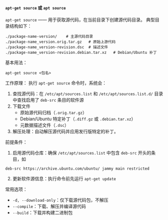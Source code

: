 


#### `apt-get source` 或 `apt source`
`apt-get source` —— 用于获取源代码，在当前目录下创建源代码目录。
典型目录结构如下：
```
./package-name-version/    # 主源代码目录
./package-name_version.orig.tar.gz   # 原始上游代码
./package-name_version-revision.dsc  # 描述文件
./package-name_version-revision.debian.tar.xz   # Debian/Ubuntu 补丁
```
基本用法：
```shell
apt-get source <包名>
```

工作原理：
执行 `apt-get source` 命令时，系统会：
1. 查找源代码：在 `/etc/apt/sources.list` 和 `/etc/apt/sources.list.d/` 目录中查找启用了 `deb-src` 条目的软件源
2. 下载文件
	- 原始源代码归档（`.orig.tar.gz`）
	- Debian/Ubuntu 特定补丁（`.diff.gz` 或 `.debian.tar.xz`）
	- 元数据描述文件（`.dsc`）
3. 解压处理：自动解压源代码并应用发行版特定的补丁。

前提条件：
1. 启用源代码仓库：确保 `/etc/apt/sources.list` 中包含 `deb-src` 开头的条目，如
```
deb-src https://archive.ubuntu.com/ubuntu/ jammy main restricted
```
2. 更新软件源信息：执行命令前先运行 `apt-get update`

常用选项：
- `-d, --download-only`：仅下载源代码包，不解压
- `--compile`：下载、解压并编译源代码
- `--build`：下载并构建二进制包
